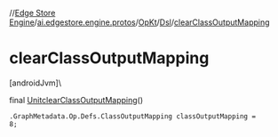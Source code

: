 //[Edge Store Engine](../../../../index.md)/[ai.edgestore.engine.protos](../../index.md)/[OpKt](../index.md)/[Dsl](index.md)/[clearClassOutputMapping](clear-class-output-mapping.md)

# clearClassOutputMapping

[androidJvm]\

final [Unit](https://kotlinlang.org/api/latest/jvm/stdlib/kotlin/-unit/index.html)[clearClassOutputMapping](clear-class-output-mapping.md)()

<code>.GraphMetadata.Op.Defs.ClassOutputMapping classOutputMapping = 8;</code>
